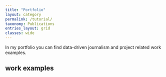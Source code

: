 ```yaml
---
title: "Portfolio"
layout: category
permalink: /tutorial/
taxonomy: Publications
entries_layout: grid
classes: wide
---
```

In my portfolio you can find data-driven journalism and project related work examples.

## work examples

